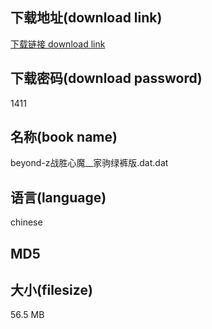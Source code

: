 ## 下载地址(download link)
[下载链接 download link](https://tutu365.netlify.app/?s=beyond-z%E6%88%98%E8%83%9C%E5%BF%83%E9%AD%94__%E5%AE%B6%E9%A9%B9%E7%BB%BF%E8%A3%A4%E7%89%88.dat)

## 下载密码(download password)
1411

## 名称(book name)
beyond-z战胜心魔__家驹绿裤版.dat.dat

## 语言(language)
chinese

## MD5


## 大小(filesize)
56.5 MB
